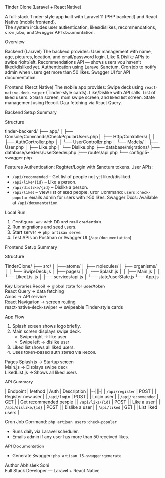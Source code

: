 Tinder Clone (Laravel + React Native)

A full-stack Tinder-style app built with Laravel 11 (PHP backend) and React Native (mobile frontend).  
The system includes user authentication, likes/dislikes, recommendations, cron jobs, and Swagger API documentation.

 Overview

Backend (Laravel)
The backend provides:
User management with name, age, pictures, location, and email/password login.
Like & Dislike APIs to swipe right/left.
Recommendations API — shows users you haven’t liked/disliked yet.
Authentication using Laravel Sanctum.
Cron job to notify admin when users get more than 50 likes.
Swagger UI for API documentation.

 Frontend (React Native)
The mobile app provides:
Swipe deck using `react-native-deck-swiper` (Tinder-style cards).
Like/Dislike with API calls.
List of liked users.
Splash screen, main swipe screen, and liked list screen.
State management using Recoil.
Data fetching via React Query.



 Backend Setup Summary

 Structure


tinder-backend/
├── app/
│   ├── Console/Commands/CheckPopularUsers.php
│   ├── Http/Controllers/
│   │   ├── AuthController.php
│   │   └── UserController.php
│   └── Models/
│       ├── User.php
│       ├── Like.php
│       └── Dislike.php
├── database/migrations/
├── database/seeders/UserSeeder.php
├── routes/api.php
└── config/l5-swagger.php



 Features
Authentication: Register/Login with Sanctum tokens.
User APIs:
  - `/api/recommended` – Get list of people not yet liked/disliked.
  - `/api/like/{id}` – Like a person.
  - `/api/dislike/{id}` – Dislike a person.
  - `/api/liked` – View list of liked people.
Cron Command: `users:check-popular` emails admin for users with >50 likes.
Swagger Docs: Available at `/api/documentation`.

 Local Run
1. Configure `.env` with DB and mail credentials.  
2. Run migrations and seed users.  
3. Start server → `php artisan serve`.  
4. Test APIs on Postman or Swagger UI (`/api/documentation`).



  Frontend Setup Summary

 Structure


TinderClone/
├── src/
│   ├── atoms/
│   ├── molecules/
│   ├── organisms/
│   │   └── SwipeDeck.js
│   ├── pages/
│   │   ├── Splash.js
│   │   ├── Main.js
│   │   └── LikedList.js
│   ├── services/api.js
│   └── state/userState.js
└── App.js



 Key Libraries
Recoil → global state for user/token  
React Query → data fetching  
Axios → API service  
React Navigation → screen routing  
react-native-deck-swiper → swipeable Tinder-style cards

 App Flow
1. Splash screen shows logo briefly.
2. Main screen displays swipe deck.
   - Swipe right → like user  
   - Swipe left → dislike user  
3. Liked list shows all liked users.
4. Uses token-based auth stored via Recoil.

 Pages
Splash.js → Startup screen  
Main.js → Displays swipe deck  
LikedList.js → Shows all liked users



 API Summary

| Endpoint | Method | Auth | Description |
|--|||-|
| `/api/register` | POST |  | Register new user |
| `/api/login` | POST |  | Login user |
| `/api/recommended` | GET |  | Get recommended people |
| `/api/like/{id}` | POST |  | Like a user |
| `/api/dislike/{id}` | POST |  | Dislike a user |
| `/api/liked` | GET |  | List liked users |



 Cron Job
Command: `php artisan users:check-popular`  
- Runs daily via Laravel scheduler.  
- Emails admin if any user has more than 50 received likes.



 API Documentation
- Generate Swagger: `php artisan l5-swagger:generate`

Author
Abhishek Soni  
Full Stack Developer — Laravel + React Native  


